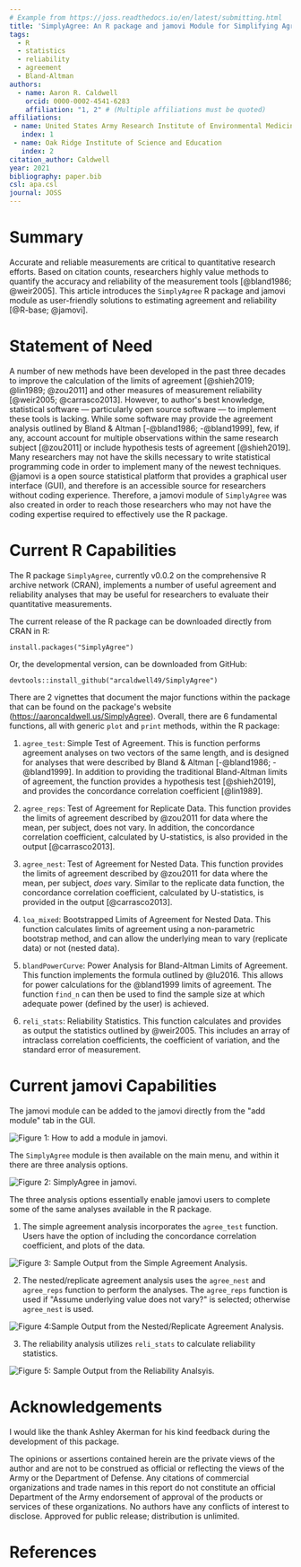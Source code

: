 ```yaml
---
# Example from https://joss.readthedocs.io/en/latest/submitting.html
title: 'SimplyAgree: An R package and jamovi Module for Simplifying Agreement and Reliability Analyses'
tags:
  - R
  - statistics
  - reliability
  - agreement
  - Bland-Altman
authors:
  - name: Aaron R. Caldwell
    orcid: 0000-0002-4541-6283
    affiliation: "1, 2" # (Multiple affiliations must be quoted)
affiliations:
 - name: United States Army Research Institute of Environmental Medicine
   index: 1
 - name: Oak Ridge Institute of Science and Education
   index: 2
citation_author: Caldwell
year: 2021
bibliography: paper.bib
csl: apa.csl
journal: JOSS
---
```


# Summary

Accurate and reliable measurements are critical to quantitative research efforts. Based on citation counts, researchers highly value methods to quantify the accuracy and reliability of the measurement tools [@bland1986; @weir2005]. This article introduces the `SimplyAgree` R package and jamovi module as user-friendly solutions to estimating agreement and reliability [@R-base; @jamovi].

# Statement of Need

A number of new methods have been developed in the past three decades to improve the calculation of the limits of agreement [@shieh2019;  @lin1989; @zou2011] and other measures of measurement reliability [@weir2005; @carrasco2013]. However, to author's best knowledge, statistical software &mdash; particularly open source software &mdash; to implement these tools is lacking. While some software may provide the agreement analysis outlined by Bland & Altman [-@bland1986; -@bland1999], few, if any, account account for multiple observations within the same research subject [@zou2011] or include hypothesis tests of agreement [@shieh2019]. Many researchers may not have the skills necessary to write statistical programming code in order to implement many of the newest techniques. @jamovi is a open source statistical platform that provides a graphical user interface (GUI), and therefore is an accessible source for researchers without coding experience. Therefore, a jamovi module of `SimplyAgree` was also created in order to reach those researchers who may not have the coding expertise required to effectively use the R package.

# Current R Capabilities

The R package `SimplyAgree`, currently v0.0.2 on the comprehensive R archive network (CRAN), implements a number of useful agreement and reliability analyses that may be useful for researchers to evaluate their quantitative measurements.

The current release of the R package can be downloaded directly from CRAN in R:

```
install.packages("SimplyAgree")
```

Or, the developmental version, can be downloaded from GitHub:

```
devtools::install_github("arcaldwell49/SimplyAgree")
```
There are 2 vignettes that document the major functions within the package that can be found on the package's website (https://aaroncaldwell.us/SimplyAgree). Overall, there are 6 fundamental functions, all with generic `plot` and `print` methods, within the R package:

1. `agree_test`: Simple Test of Agreement. This is function performs agreement analyses on two vectors of the same length, and is designed for analyses that were described by Bland & Altman [-@bland1986; -@bland1999]. In addition to providing the traditional Bland-Altman limits of agreement, the function provides a hypothesis test [@shieh2019], and provides the concordance correlation coefficient [@lin1989].

2. `agree_reps`: Test of Agreement for Replicate Data. This function provides the limits of agreement described by @zou2011 for data where the mean, per subject, does not vary. In addition, the concordance correlation coefficient, calculated by U-statistics, is also provided in the output [@carrasco2013].

3. `agree_nest`: Test of Agreement for Nested Data. This function provides the limits of agreement described by @zou2011 for data where the mean, per subject, *does* vary. Similar to the replicate data function, the concordance correlation coefficient, calculated by U-statistics, is provided in the output [@carrasco2013].

4. `loa_mixed`: Bootstrapped Limits of Agreement for Nested Data. This function calculates limits of agreement using a non-parametric bootstrap method, and can allow the underlying mean to vary (replicate data) or not (nested data).

5. `blandPowerCurve`: Power Analysis for Bland-Altman Limits of Agreement. This function implements the formula outlined by @lu2016. This allows for power calculations for the @bland1999 limits of agreement. The function `find_n` can then be used to find the sample size at which adequate power (defined by the user) is achieved.

6. `reli_stats`: Reliability Statistics. This function calculates and provides as output the statistics outlined by @weir2005. This includes an array of intraclass correlation coefficients, the coefficient of variation, and the standard error of measurement.


# Current jamovi Capabilities

The jamovi module can be added to the jamovi directly from the "add module" tab in the GUI.

![**Figure 1**: How to add a module in jamovi.](module_button.PNG)

The `SimplyAgree` module is then available on the main menu, and within it there are three analysis options.

![**Figure 2**: SimplyAgree in jamovi.](simplyagree_button.PNG)

The three analysis options essentially enable jamovi users to complete some of the same analyses available in the R package.

1. The simple agreement analysis incorporates the `agree_test` function. Users have the option of including the concordance correlation coefficient, and plots of the data.

![**Figure 3**: Sample Output from the Simple Agreement Analysis.](simple_agreement.PNG)

2. The nested/replicate agreement analysis uses the `agree_nest` and `agree_reps` function to perform the analyses. The `agree_reps` function is used if "Assume underlying value does not vary?" is selected; otherwise `agree_nest` is used.

![**Figure 4**:Sample Output from the Nested/Replicate Agreement Analysis.](nested_agreement.PNG)


3. The reliability analysis utilizes `reli_stats` to calculate reliability statistics.

![**Figure 5**: Sample Output from the Reliability Analsyis.](reliability.PNG)


# Acknowledgements

I would like the thank Ashley Akerman for his kind feedback during the development of this package. 

The opinions or assertions contained herein are the private views of the author and are not to be construed as official or reflecting the views of the Army or the Department of Defense. Any citations of commercial organizations and trade names in this report do not constitute an official Department of the Army endorsement of approval of the products or services of these organizations. No authors have any conflicts of interest to disclose. Approved for public release; distribution is unlimited.

# References

